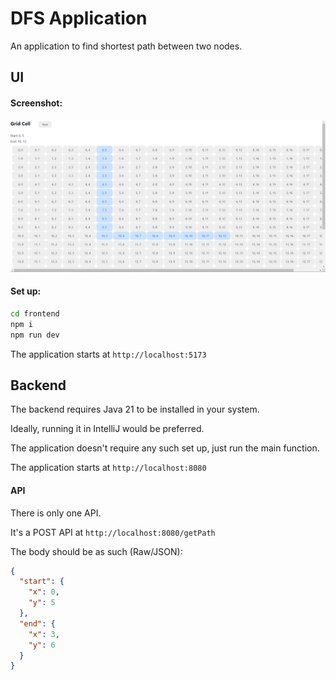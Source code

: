 # DFS Application
An application to find shortest path between two nodes.
## UI

#### Screenshot:
![alt text](frontend/image.png)

#### Set up:
```bash
cd frontend
npm i
npm run dev
```

The application starts at `http://localhost:5173`

## Backend
The backend requires Java 21 to be installed in your system.

Ideally, running it in IntelliJ would be preferred.

The application doesn't require any such set up, just run the main function.

The application starts at `http://localhost:8080`

#### API
There is only one API.

It's a POST API at `http://localhost:8080/getPath`

The body should be as such (Raw/JSON): 
```JSON
{
  "start": {
    "x": 0,
    "y": 5
  },
  "end": {
    "x": 3,
    "y": 6
  }
}
```